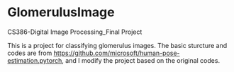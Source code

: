 # GlomerulusImage
CS386-Digital Image Processing_Final Project

This is a project for classifying glomerulus images.
The basic sturcture and codes are from https://github.com/microsoft/human-pose-estimation.pytorch, and I modify the project based on the original codes.
